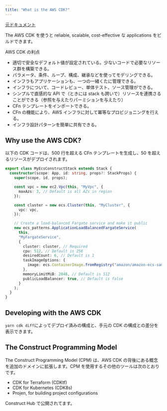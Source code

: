 ```yaml
---
title: "What is the AWS CDK?"
---
```


[元ドキュメント](https://docs.aws.amazon.com/cdk/v2/guide/home.html)

The AWS CDK を使うと reliable, scalable, cost-effective な applications をビルドできます。

AWS CDK の利点

- 適切で安全なデフォルト値が設定されている。少ないコードで必要なリソース群を構築できる。
- パラメータ、条件、ループ、構成、継承などを使ってモデリングできる。
- インフラもアプリケーションも、一つの一緒くたに管理できる。
- インフラについて、コードレビュー、単体テスト、ソース管理ができる。
- シンプルで直感的な API で（ときには stack も跨いで）リソースを連携さることができる（参照を与えたりパーミションを与えたり）
- CFn テンプレートをインポートできる。
- CFn の機能により、AWS インフラに対して冪等なプロビジョニングを行える。
- インフラ設計パターンを簡単に共有できる。

## Why use the AWS CDK?

以下の CDK コードは、500 行を超える CFn テンプレートを生成し、50 を超えるリソースがデプロイされます。

```ts
export class MyEcsConstructStack extends Stack {
  constructor(scope: App, id: string, props?: StackProps) {
    super(scope, id, props);

    const vpc = new ec2.Vpc(this, "MyVpc", {
      maxAzs: 3, // Default is all AZs in region
    });

    const cluster = new ecs.Cluster(this, "MyCluster", {
      vpc: vpc,
    });

    // Create a load-balanced Fargate service and make it public
    new ecs_patterns.ApplicationLoadBalancedFargateService(
      this,
      "MyFargateService",
      {
        cluster: cluster, // Required
        cpu: 512, // Default is 256
        desiredCount: 6, // Default is 1
        taskImageOptions: {
          image: ecs.ContainerImage.fromRegistry("amazon/amazon-ecs-sample"),
        },
        memoryLimitMiB: 2048, // Default is 512
        publicLoadBalancer: true, // Default is false
      }
    );
  }
}
```

## Developing with the AWS CDK

`yarn cdk diff`によってデプロイ済みの構成と、手元の CDK の構成との差分を表示できます。

## The Construct Programming Model

The Construct Programming Model (CPM) は、AWS CDK の背後にある概念を追加のドメインに拡張します。CPM を使用するその他のツールは次のとおりです。

- CDK for Terraform (CDKtf)
- CDK for Kubernetes (CDK8s)
- Projen, for building project configurations

Construct Hub で公開されてます。
